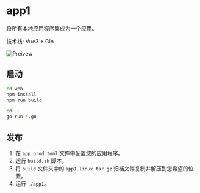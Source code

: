 # app1

将所有本地应用程序集成为一个应用。

技术栈: Vue3 + Gin

![Preivew](https://raw.githubusercontent.com/tsunhua/app1/main/priview.png)

## 启动

```bash
cd web
npm install
npm run build

cd ..
go run *.go
```

## 发布

1. 在 `app.prod.toml` 文件中配置您的应用程序。
2. 运行 `build.sh` 脚本。
3. 将 `build` 文件夹中的 `app1.linux.tar.gz` 归档文件复制并解压到您希望的位置。
4. 运行 `./app1`。
